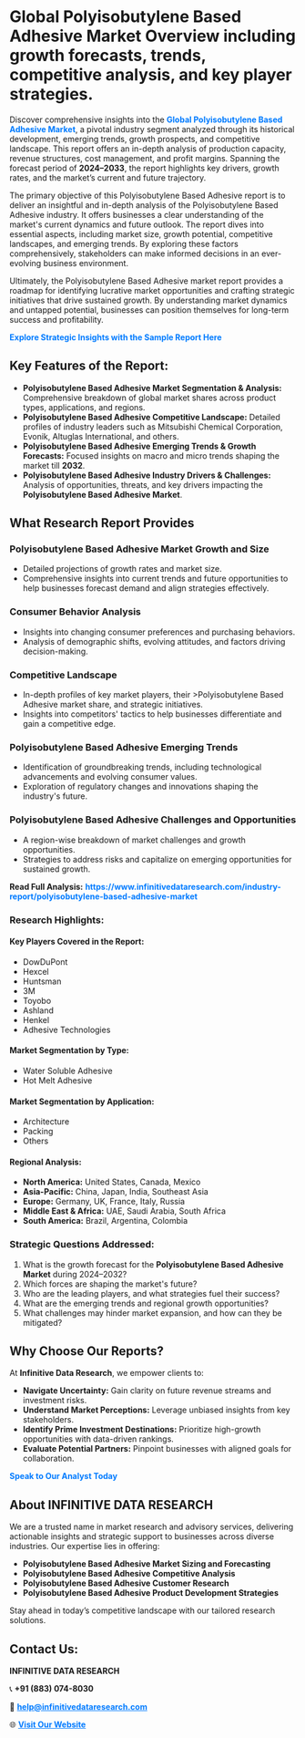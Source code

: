 <h1>Global Polyisobutylene Based Adhesive Market Overview including growth forecasts, trends, competitive analysis, and key player strategies.</h1>
<p>
Discover comprehensive insights into the 
<a href="https://www.infinitivedataresearch.com/industry-report/polyisobutylene-based-adhesive-market" rel="dofollow" style="color: #007BFF; text-decoration: none;"><strong>Global Polyisobutylene Based Adhesive Market</strong></a>, a pivotal industry segment analyzed through its historical development, emerging trends, growth prospects, and competitive landscape. This report offers an in-depth analysis of production capacity, revenue structures, cost management, and profit margins. Spanning the forecast period of <strong>2024–2033</strong>, the report highlights key drivers, growth rates, and the market’s current and future trajectory.
</p>
<p>
The primary objective of this Polyisobutylene Based Adhesive report is to deliver an insightful and in-depth analysis of the Polyisobutylene Based Adhesive industry. It offers businesses a clear understanding of the market's current dynamics and future outlook. The report dives into essential aspects, including market size, growth potential, competitive landscapes, and emerging trends. By exploring these factors comprehensively, stakeholders can make informed decisions in an ever-evolving business environment.
</p>
<p>
Ultimately, the Polyisobutylene Based Adhesive market report provides a roadmap for identifying lucrative market opportunities and crafting strategic initiatives that drive sustained growth. By understanding market dynamics and untapped potential, businesses can position themselves for long-term success and profitability.
</p>
<p>
<a href="https://www.infinitivedataresearch.com/request-sample/reportId=105540" style="color: #007BFF; text-decoration: none;"><strong>Explore Strategic Insights with the Sample Report Here</strong></a>
</p>

<h2>Key Features of the Report:</h2>
<ul>
<li><strong>Polyisobutylene Based Adhesive Market Segmentation & Analysis:</strong> Comprehensive breakdown of global market shares across product types, applications, and regions.</li>
<li><strong>Polyisobutylene Based Adhesive Competitive Landscape:</strong> Detailed profiles of industry leaders such as Mitsubishi Chemical Corporation, Evonik, Altuglas International, and others.</li>
<li><strong>Polyisobutylene Based Adhesive Emerging Trends & Growth Forecasts:</strong> Focused insights on macro and micro trends shaping the market till <strong>2032</strong>.</li>
<li><strong>Polyisobutylene Based Adhesive Industry Drivers & Challenges:</strong> Analysis of opportunities, threats, and key drivers impacting the <strong>Polyisobutylene Based Adhesive Market</strong>.</li>
</ul>

<h2>What Research Report Provides</h2>
<h3>Polyisobutylene Based Adhesive Market Growth and Size</h3>
<ul>
<li>Detailed projections of growth rates and market size.</li>
<li>Comprehensive insights into current trends and future opportunities to help businesses forecast demand and align strategies effectively.</li>
</ul>

<h3>Consumer Behavior Analysis</h3>
<ul>
<li>Insights into changing consumer preferences and purchasing behaviors.</li>
<li>Analysis of demographic shifts, evolving attitudes, and factors driving decision-making.</li>
</ul>

<h3>Competitive Landscape</h3>
<ul>
<li>In-depth profiles of key market players, their >Polyisobutylene Based Adhesive market share, and strategic initiatives.</li>
<li>Insights into competitors' tactics to help businesses differentiate and gain a competitive edge.</li>
</ul>

<h3>Polyisobutylene Based Adhesive Emerging Trends</h3>
<ul>
<li>Identification of groundbreaking trends, including technological advancements and evolving consumer values.</li>
<li>Exploration of regulatory changes and innovations shaping the industry's future.</li>
</ul>

<h3>Polyisobutylene Based Adhesive Challenges and Opportunities</h3>
<ul>
<li>A region-wise breakdown of market challenges and growth opportunities.</li>
<li>Strategies to address risks and capitalize on emerging opportunities for sustained growth.</li>
</ul>
<p><strong>Read Full Analysis:</strong> <a href="https://www.infinitivedataresearch.com/industry-report/polyisobutylene-based-adhesive-market" rel="dofollow" style="color: #007BFF; text-decoration: none;"><strong>https://www.infinitivedataresearch.com/industry-report/polyisobutylene-based-adhesive-market</strong></a></p>
<h3>Research Highlights:</h3>
<h4>Key Players Covered in the Report:</h4>
<ul><li>DowDuPont</li><li>Hexcel</li><li>Huntsman</li><li>3M</li><li>Toyobo</li><li>Ashland</li><li>Henkel</li><li>Adhesive Technologies</li></ul>
<h4>Market Segmentation by Type:</h4>
<ul><li>Water Soluble Adhesive</li><li>Hot Melt Adhesive</li></ul>
<h4>Market Segmentation by Application:</h4>
<ul><li>Architecture</li><li>Packing</li><li>Others</li></ul>

<h4>Regional Analysis:</h4>
<ul>
<li><strong>North America:</strong> United States, Canada, Mexico</li>
<li><strong>Asia-Pacific:</strong> China, Japan, India, Southeast Asia</li>
<li><strong>Europe:</strong> Germany, UK, France, Italy, Russia</li>
<li><strong>Middle East & Africa:</strong> UAE, Saudi Arabia, South Africa</li>
<li><strong>South America:</strong> Brazil, Argentina, Colombia</li>
</ul>

<h3>Strategic Questions Addressed:</h3>
<ol>
<li>What is the growth forecast for the <strong>Polyisobutylene Based Adhesive Market</strong> during 2024–2032?</li>
<li>Which forces are shaping the market's future?</li>
<li>Who are the leading players, and what strategies fuel their success?</li>
<li>What are the emerging trends and regional growth opportunities?</li>
<li>What challenges may hinder market expansion, and how can they be mitigated?</li>
</ol>

<h2>Why Choose Our Reports?</h2>
<p>At <strong>Infinitive Data Research</strong>, we empower clients to:</p>
<ul>
<li><strong>Navigate Uncertainty:</strong> Gain clarity on future revenue streams and investment risks.</li>
<li><strong>Understand Market Perceptions:</strong> Leverage unbiased insights from key stakeholders.</li>
<li><strong>Identify Prime Investment Destinations:</strong> Prioritize high-growth opportunities with data-driven rankings.</li>
<li><strong>Evaluate Potential Partners:</strong> Pinpoint businesses with aligned goals for collaboration.</li>
</ul>
<p><a href="https://www.infinitivedataresearch.com/industry-report/polyisobutylene-based-adhesive-market" rel="dofollow" style="color: #007BFF; text-decoration: none;"><strong>Speak to Our Analyst Today</strong></a></p>

<h2>About INFINITIVE DATA RESEARCH</h2>
<p>We are a trusted name in market research and advisory services, delivering actionable insights and strategic support to businesses across diverse industries. Our expertise lies in offering:</p>
<ul>
<li><strong>Polyisobutylene Based Adhesive Market Sizing and Forecasting</strong></li>
<li><strong>Polyisobutylene Based Adhesive Competitive Analysis</strong></li>
<li><strong>Polyisobutylene Based Adhesive Customer Research</strong></li>
<li><strong>Polyisobutylene Based Adhesive Product Development Strategies</strong></li>
</ul>
<p>Stay ahead in today’s competitive landscape with our tailored research solutions.</p>

<h2>Contact Us:</h2>
<p><strong>INFINITIVE DATA RESEARCH</strong></p>
<p>📞 <strong>+91 (883) 074-8030</strong></p>
<p>📧 <strong><a href="mailto:help@infinitivedataresearch.com" style="color: #007BFF;">help@infinitivedataresearch.com</a></strong></p>
<p>🌐 <strong><a href="https://www.infinitivedataresearch.com" rel="dofollow" style="color: #007BFF;">Visit Our Website</a></strong></p>